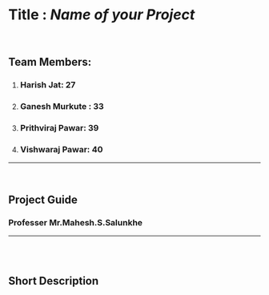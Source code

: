 
# Title : *Name of your Project*

<br>

## Team Members:

1. ### Harish Jat: 27
2. ### Ganesh Murkute : 33
3. ### Prithviraj Pawar: 39
4. ### Vishwaraj Pawar: 40

<hr>
<br>

## Project Guide
### Professer Mr.Mahesh.S.Salunkhe

<hr>
<br>
<br>

## Short Description
